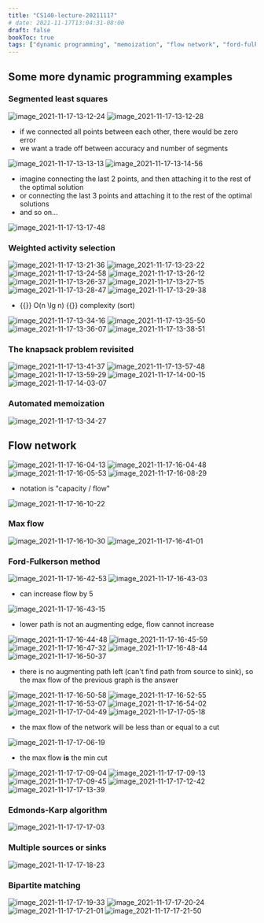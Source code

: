 ```yaml
---
title: "CS140-lecture-20211117"
# date: 2021-11-17T13:04:31-08:00
draft: false
bookToc: true
tags: ["dynamic programming", "memoization", "flow network", "ford-fulkerson method"]
---
```


## Some more dynamic programming examples

### Segmented least squares

![image_2021-11-17-13-12-24](/notes/image_2021-11-17-13-12-24.png)
![image_2021-11-17-13-12-28](/notes/image_2021-11-17-13-12-28.png)

- if we connected all points between each other, there would be zero error
- we want a trade off between accuracy and number of segments

![image_2021-11-17-13-13-13](/notes/image_2021-11-17-13-13-13.png)
![image_2021-11-17-13-14-56](/notes/image_2021-11-17-13-14-56.png)

- imagine connecting the last 2 points, and then attaching it to the rest of the optimal solution
- or connecting the last 3 points and attaching it to the rest of the optimal solutions
- and so on...

![image_2021-11-17-13-17-48](/notes/image_2021-11-17-13-17-48.png)

### Weighted activity selection

![image_2021-11-17-13-21-36](/notes/image_2021-11-17-13-21-36.png)
![image_2021-11-17-13-23-22](/notes/image_2021-11-17-13-23-22.png)
![image_2021-11-17-13-24-58](/notes/image_2021-11-17-13-24-58.png)
![image_2021-11-17-13-26-12](/notes/image_2021-11-17-13-26-12.png)
![image_2021-11-17-13-26-37](/notes/image_2021-11-17-13-26-37.png)
![image_2021-11-17-13-27-15](/notes/image_2021-11-17-13-27-15.png)
![image_2021-11-17-13-28-47](/notes/image_2021-11-17-13-28-47.png)
![image_2021-11-17-13-29-38](/notes/image_2021-11-17-13-29-38.png)

- {{<k>}} O(n \lg n) {{</k>}} complexity (sort)

![image_2021-11-17-13-34-16](/notes/image_2021-11-17-13-34-16.png)
![image_2021-11-17-13-35-50](/notes/image_2021-11-17-13-35-50.png)
![image_2021-11-17-13-36-07](/notes/image_2021-11-17-13-36-07.png)
![image_2021-11-17-13-38-51](/notes/image_2021-11-17-13-38-51.png)

### The knapsack problem revisited

![image_2021-11-17-13-41-37](/notes/image_2021-11-17-13-41-37.png)
![image_2021-11-17-13-57-48](/notes/image_2021-11-17-13-57-48.png)
![image_2021-11-17-13-59-29](/notes/image_2021-11-17-13-59-29.png)
![image_2021-11-17-14-00-15](/notes/image_2021-11-17-14-00-15.png)
![image_2021-11-17-14-03-07](/notes/image_2021-11-17-14-03-07.png)

### Automated memoization

![image_2021-11-17-13-34-27](/notes/image_2021-11-17-13-34-27.png)

## Flow network

![image_2021-11-17-16-04-13](/notes/image_2021-11-17-16-04-13.png)
![image_2021-11-17-16-04-48](/notes/image_2021-11-17-16-04-48.png)
![image_2021-11-17-16-05-53](/notes/image_2021-11-17-16-05-53.png)
![image_2021-11-17-16-08-29](/notes/image_2021-11-17-16-08-29.png)

- notation is "capacity / flow"

![image_2021-11-17-16-10-22](/notes/image_2021-11-17-16-10-22.png)

### Max flow

![image_2021-11-17-16-10-30](/notes/image_2021-11-17-16-10-30.png)
![image_2021-11-17-16-41-01](/notes/image_2021-11-17-16-41-01.png)

### Ford-Fulkerson method

![image_2021-11-17-16-42-53](/notes/image_2021-11-17-16-42-53.png)
![image_2021-11-17-16-43-03](/notes/image_2021-11-17-16-43-03.png)

- can increase flow by 5

![image_2021-11-17-16-43-15](/notes/image_2021-11-17-16-43-15.png)

- lower path is not an augmenting edge, flow cannot increase

![image_2021-11-17-16-44-48](/notes/image_2021-11-17-16-44-48.png)
![image_2021-11-17-16-45-59](/notes/image_2021-11-17-16-45-59.png)
![image_2021-11-17-16-47-32](/notes/image_2021-11-17-16-47-32.png)
![image_2021-11-17-16-48-44](/notes/image_2021-11-17-16-48-44.png)
![image_2021-11-17-16-50-37](/notes/image_2021-11-17-16-50-37.png)

- there is no augmenting path left (can't find path from source to sink), so the max flow of the previous graph is the answer

![image_2021-11-17-16-50-58](/notes/image_2021-11-17-16-50-58.png)
![image_2021-11-17-16-52-55](/notes/image_2021-11-17-16-52-55.png)
![image_2021-11-17-16-53-07](/notes/image_2021-11-17-16-53-07.png)
![image_2021-11-17-16-54-02](/notes/image_2021-11-17-16-54-02.png)
![image_2021-11-17-17-04-49](/notes/image_2021-11-17-17-04-49.png)
![image_2021-11-17-17-05-18](/notes/image_2021-11-17-17-05-18.png)

- the max flow of the network will be less than or equal to a cut

![image_2021-11-17-17-06-19](/notes/image_2021-11-17-17-06-19.png)

- the max flow **is** the min cut

![image_2021-11-17-17-09-04](/notes/image_2021-11-17-17-09-04.png)
![image_2021-11-17-17-09-13](/notes/image_2021-11-17-17-09-13.png)
![image_2021-11-17-17-09-45](/notes/image_2021-11-17-17-09-45.png)
![image_2021-11-17-17-12-42](/notes/image_2021-11-17-17-12-42.png)
![image_2021-11-17-17-13-39](/notes/image_2021-11-17-17-13-39.png)

### Edmonds-Karp algorithm

![image_2021-11-17-17-17-03](/notes/image_2021-11-17-17-17-03.png)

### Multiple sources or sinks

![image_2021-11-17-17-18-23](/notes/image_2021-11-17-17-18-23.png)

### Bipartite matching

![image_2021-11-17-17-19-33](/notes/image_2021-11-17-17-19-33.png)
![image_2021-11-17-17-20-24](/notes/image_2021-11-17-17-20-24.png)
![image_2021-11-17-17-21-01](/notes/image_2021-11-17-17-21-01.png)
![image_2021-11-17-17-21-50](/notes/image_2021-11-17-17-21-50.png)

